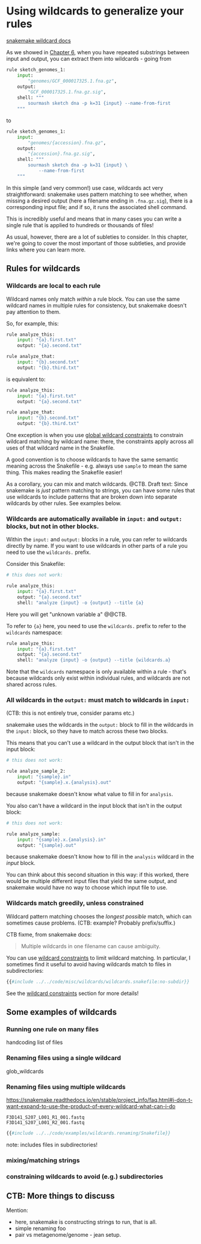 # Using wildcards to generalize your rules


[snakemake wildcard docs](https://snakemake.readthedocs.io/en/stable/snakefiles/rules.html#snakefiles-wildcards)

As we showed in [Chapter 6](../chapter_6.md), when you have repeated
substrings between input and output, you can extract them into
wildcards - going from

```python
rule sketch_genomes_1:
    input:
        "genomes/GCF_000017325.1.fna.gz",
    output:
        "GCF_000017325.1.fna.gz.sig",
    shell: """
        sourmash sketch dna -p k=31 {input} --name-from-first
    """
```

to

```python
rule sketch_genomes_1:
    input:
        "genomes/{accession}.fna.gz",
    output:
        "{accession}.fna.gz.sig",
    shell: """
        sourmash sketch dna -p k=31 {input} \
            --name-from-first
    """
```

In this simple (and very common!) use case, wildcards act very
straightforward: snakemake uses pattern matching to see whether, when
missing a desired output (here a filename ending in `.fna.gz.sig`),
there is a corresponding input file; and if so, it runs the associated
shell command.

This is incredibly useful and means that in many cases you can write
a single rule that is applied to hundreds or thousands of files!

As usual, however, there are a lot of subleties to consider. In this
chapter, we're going to cover the most important of those subtleties, and
provide links where you can learn more.

## Rules for wildcards

### Wildcards are local to each rule

Wildcard names only match _within_ a rule block. You can use the same
wildcard names in multiple rules for consistency, but snakemake
doesn't pay attention to them.

So, for example, this:

```python
rule analyze_this:
    input: "{a}.first.txt"
    output: "{a}.second.txt"

rule analyze_that:
    input: "{b}.second.txt"
    output: "{b}.third.txt"
```

is equivalent to:

```python
rule analyze_this:
    input: "{a}.first.txt"
    output: "{a}.second.txt"

rule analyze_that:
    input: "{b}.second.txt"
    output: "{b}.third.txt"
```

One exception is when you use
[global wildcard constraints](../reference/wildcard-constraints.md) to
constrain wildcard matching by wildcard name: there, the constraints
apply across all uses of that wildcard name in the Snakefile.

<!-- CTB: fix link to point directly to global wildcard constraints. -->

A good convention is to choose wildcards to have the same semantic
meaning across the Snakefile - e.g. always use `sample` to mean the
same thing. This makes reading the Snakefile easier!

As a corollary, you can mix and match wildcards. @CTB. Draft text: Since
snakemake is _just_ pattern matching to strings, you can have some rules that
use wildcards to include patterns that are broken down into separate wildcards
by other rules. See examples below.

### Wildcards are automatically available in `input:` and `output:` blocks, but not in other blocks.
    
Within the `input:` and `output:` blocks in a rule, you can refer to
wildcards directly by name. If you want to use wildcards in other
parts of a rule you need to use the `wildcards.` prefix.

Consider this Snakefile:

```python
# this does not work:

rule analyze_this:
    input: "{a}.first.txt"
    output: "{a}.second.txt"
    shell: "analyze {input} -o {output} --title {a}
```

Here you will get "unknown variable a" @@CTB.

To refer to `{a}` here, you need to use the `wildcards.` prefix to 
refer to the `wildcards` namespace:

```python
rule analyze_this:
    input: "{a}.first.txt"
    output: "{a}.second.txt"
    shell: "analyze {input} -o {output} --title {wildcards.a}
```

Note that the `wildcards` namespace is only available within a rule -
that's because wildcards only exist within individual rules, and wildcards
are not shared across rules.

### All wildcards in the `output:` must match to wildcards in `input:`

(CTB: this is not entirely true, consider params etc.)

snakemake uses the wildcards in the `output:` block to fill in the wildcards
in the `input:` block, so they have to match across these two blocks.

This means that you can't use a wildcard in the output block that
isn't in the input block:

```python
# this does not work:

rule analyze_sample_2:
    input: "{sample}.in"
    output: "{sample}.x.{analysis}.out"
```
because snakemake doesn't know what value to fill in for `analysis`.

You also can't have a wildcard in the input block that isn't in the
output block:

```python
# this does not work:

rule analyze_sample:
    input: "{sample}.x.{analysis}.in"
    output: "{sample}.out"
```
because snakemake doesn't know how to fill in the `analysis` wildcard in
the _input_ block.

You can think about this second situation in this way: if this worked,
there would be multiple different input files that yield the same
output, and snakemake would have no way to choose which input file to
use.

### Wildcards match greedily, unless constrained

Wildcard pattern matching chooses the _longest possible_ match, which
can sometimes cause problems. (CTB: example? Probably prefix/suffix.)

CTB fixme, from snakemake docs:
>Multiple wildcards in one filename can cause ambiguity. 

You can use
[wildcard constraints](../reference/wildcard-constraints.md) to limit
wildcard matching.  In particular, I sometimes find it useful to avoid
having wildcards match to files in subdirectories:

```python
{{#include ../../code/misc/wildcards/wildcards.snakefile:no-subdir}}
```

See the [wildcard constraints](../reference/wildcard-constraints.md)
section for more details!

## Some examples of wildcards

### Running one rule on many files

handcoding list of files

### Renaming files using a single wildcard

glob_wildcards

### Renaming files using multiple wildcards

https://snakemake.readthedocs.io/en/stable/project_info/faq.html#i-don-t-want-expand-to-use-the-product-of-every-wildcard-what-can-i-do


```
F3D141_S207_L001_R1_001.fastq
F3D141_S207_L001_R2_001.fastq
```

```python
{{#include ../../code/examples/wildcards.renaming/Snakefile}}
```

note: includes files in subdirectories!

### mixing/matching strings

### constraining wildcards to avoid (e.g.) subdirectories

## CTB: More things to discuss

Mention:

* here, snakemake is constructing strings to run, that is all.
* simple renaming foo
* pair vs metagenome/genome - jean setup.
